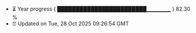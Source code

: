 - ⏳ Year progress { ████████████████████████▁▁▁▁▁▁ } 82.30 %
- ⏰ Updated on Tue, 28 Oct 2025 09:26:54 GMT

